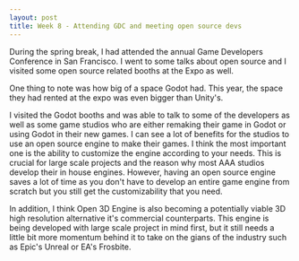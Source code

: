```yaml
---
layout: post
title: Week 8 - Attending GDC and meeting open source devs
---
```


During the spring break, I had attended the annual Game Developers Conference in San Francisco. I went to some talks about open source and I visited some open source related booths at the Expo as well.

One thing to note was how big of a space Godot had. This year, the space they had rented at the expo was even bigger than Unity's.  

<!--more-->

I visited the Godot booths and was able to talk to some of the developers as well as some game studios who are either remaking their game in Godot or using Godot in their new games. I can see a lot of benefits for the studios to use an open source engine to make their games. I think the most important one is the ability to customize the engine according to your needs. This is crucial for large scale projects and the reason why most AAA studios develop their in house engines. However, having an open source engine saves a lot of time as you don't have to develop an entire game engine from scratch but you still get the customizability that you need. 

In addition, I think Open 3D Engine is also becoming a potentially viable 3D high resolution alternative it's commercial counterparts. This engine is being developed with large scale project in mind first, but it still needs a little bit more momentum behind it to take on the gians of the industry such as Epic's Unreal or EA's Frosbite. 


